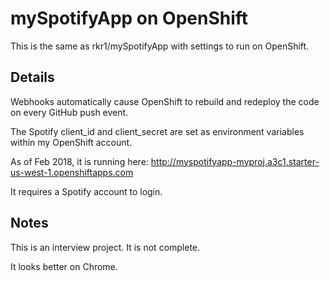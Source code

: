 # mySpotifyApp on OpenShift
This is the same as rkr1/mySpotifyApp with settings to run on OpenShift.

## Details
Webhooks automatically cause OpenShift to rebuild and redeploy the code on every GitHub push event.

The Spotify client_id and client_secret are set as environment variables within my OpenShift account.

As of Feb 2018, it is running here:
http://myspotifyapp-myproj.a3c1.starter-us-west-1.openshiftapps.com

It requires a Spotify account to login.

## Notes
This is an interview project.  It is not complete.

It looks better on Chrome.
